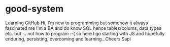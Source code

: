 # good-system
Learning GitHub
Hi,
I'm new to programming but somehow it always fascinated me
I'm a BA and do know SQL hence tables/colums, data types etc. but ... not how to program :-( 
so here I go starting with JS and hopefully enduring, persisting, overcoming and learning...Cheers Sapi
